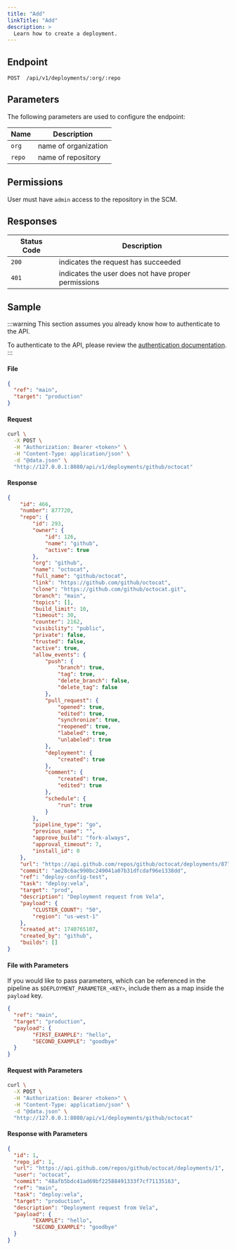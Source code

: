 ```yaml
---
title: "Add"
linkTitle: "Add"
description: >
  Learn how to create a deployment.
---
```


## Endpoint

```
POST  /api/v1/deployments/:org/:repo
```

## Parameters

The following parameters are used to configure the endpoint:

| Name   | Description          |
| ------ | -------------------- |
| `org`  | name of organization |
| `repo` | name of repository   |

## Permissions

User must have `admin` access to the repository in the SCM.

## Responses

| Status Code | Description                                         |
| ----------- | --------------------------------------------------- |
| `200`       | indicates the request has succeeded                 |
| `401`       | indicates the user does not have proper permissions |

## Sample

:::warning
This section assumes you already know how to authenticate to the API.

To authenticate to the API, please review the [authentication documentation](/docs/reference/api/authentication.md).
:::

#### File

```json
{
  "ref": "main",
  "target": "production"
}
```

#### Request

```sh
curl \
  -X POST \
  -H "Authorization: Bearer <token>" \
  -H "Content-Type: application/json" \
  -d "@data.json" \
  "http://127.0.0.1:8080/api/v1/deployments/github/octocat"
```

#### Response

```json
{
    "id": 466,
    "number": 877720,
    "repo": {
        "id": 293,
        "owner": {
            "id": 126,
            "name": "github",
            "active": true
        },
        "org": "github",
        "name": "octocat",
        "full_name": "github/octocat",
        "link": "https://github.com/github/octocat",
        "clone": "https://github.com/github/octocat.git",
        "branch": "main",
        "topics": [],
        "build_limit": 10,
        "timeout": 30,
        "counter": 2162,
        "visibility": "public",
        "private": false,
        "trusted": false,
        "active": true,
        "allow_events": {
            "push": {
                "branch": true,
                "tag": true,
                "delete_branch": false,
                "delete_tag": false
            },
            "pull_request": {
                "opened": true,
                "edited": true,
                "synchronize": true,
                "reopened": true,
                "labeled": true,
                "unlabeled": true
            },
            "deployment": {
                "created": true
            },
            "comment": {
                "created": true,
                "edited": true
            },
            "schedule": {
                "run": true
            }
        },
        "pipeline_type": "go",
        "previous_name": "",
        "approve_build": "fork-always",
        "approval_timeout": 7,
        "install_id": 0
    },
    "url": "https://api.github.com/repos/github/octocat/deployments/877720",
    "commit": "ae28c6ac990bc249041a07b31dfcdaf96e1338dd",
    "ref": "deploy-config-test",
    "task": "deploy:vela",
    "target": "prod",
    "description": "Deployment request from Vela",
    "payload": {
        "CLUSTER_COUNT": "50",
        "region": "us-west-1"
    },
    "created_at": 1740765107,
    "created_by": "github",
    "builds": []
}
```

#### File with Parameters

If you would like to pass parameters, which can be referenced in the pipeline as `$DEPLOYMENT_PARAMETER_<KEY>`, include them as a map inside the `payload` key.

```json
{
  "ref": "main",
  "target": "production",
  "payload": {
		"FIRST_EXAMPLE": "hello",
		"SECOND_EXAMPLE": "goodbye"
  }
}
```

#### Request with Parameters

```sh
curl \
  -X POST \
  -H "Authorization: Bearer <token>" \
  -H "Content-Type: application/json" \
  -d "@data.json" \
  "http://127.0.0.1:8080/api/v1/deployments/github/octocat"
```

#### Response with Parameters

```json
{
  "id": 1,
  "repo_id": 1,
  "url": "https://api.github.com/repos/github/octocat/deployments/1",
  "user": "octocat",
  "commit": "48afb5bdc41ad69bf22588491333f7cf71135163",
  "ref": "main",
  "task": "deploy:vela",
  "target": "production",
  "description": "Deployment request from Vela",
  "payload": {
		"EXAMPLE": "hello",
		"SECOND_EXAMPLE": "goodbye"
  }
}
```

